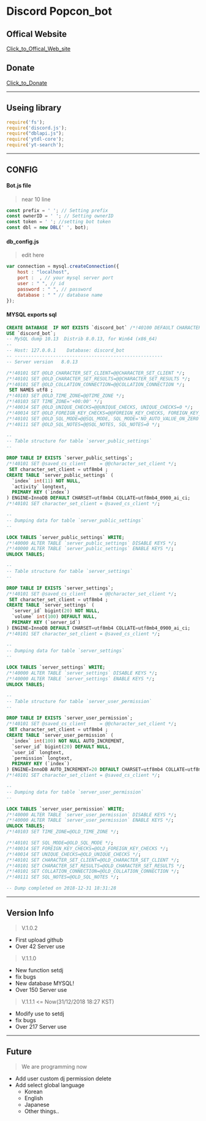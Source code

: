 # Discord Popcon_bot

## Offical Website
  [Click_to_Offical_Web_site](http://popconbot.dothome.co.kr/)
## Donate
  [Click_to_Donate](https://www.paypal.me/popconbot)

  <!-- ![Alt text](https://user-images.githubusercontent.com/23352518/50390680-88dcf800-077d-11e9-99bc-091542c4d2a7.png) -->

***
## Useing library
```javascript
require('fs');
require('discord.js');
require("dblapi.js");
require('ytdl-core');
require('yt-search');
```
***
## CONFIG
#### Bot.js file
> near 10 line
```javascript
const prefix = ' '; // Setting prefix
const ownerID = ' '; // Setting ownerID
const token = ' '; //setting bot token
const dbl = new DBL(' ', bot);
```
#### db_config.js
> edit here

```javascript
var connection = mysql.createConnection({
    host : "localhost",
    port :  , // your mysql server port
    user : " ", // id
    password : " ", // password
    database : " " // database name
});
```

#### MYSQL exports sql
```sql
CREATE DATABASE  IF NOT EXISTS `discord_bot` /*!40100 DEFAULT CHARACTER SET utf8mb4 COLLATE utf8mb4_0900_ai_ci */;
USE `discord_bot`;
-- MySQL dump 10.13  Distrib 8.0.13, for Win64 (x86_64)
--
-- Host: 127.0.0.1    Database: discord_bot
-- ------------------------------------------------------
-- Server version	8.0.13

/*!40101 SET @OLD_CHARACTER_SET_CLIENT=@@CHARACTER_SET_CLIENT */;
/*!40101 SET @OLD_CHARACTER_SET_RESULTS=@@CHARACTER_SET_RESULTS */;
/*!40101 SET @OLD_COLLATION_CONNECTION=@@COLLATION_CONNECTION */;
 SET NAMES utf8 ;
/*!40103 SET @OLD_TIME_ZONE=@@TIME_ZONE */;
/*!40103 SET TIME_ZONE='+00:00' */;
/*!40014 SET @OLD_UNIQUE_CHECKS=@@UNIQUE_CHECKS, UNIQUE_CHECKS=0 */;
/*!40014 SET @OLD_FOREIGN_KEY_CHECKS=@@FOREIGN_KEY_CHECKS, FOREIGN_KEY_CHECKS=0 */;
/*!40101 SET @OLD_SQL_MODE=@@SQL_MODE, SQL_MODE='NO_AUTO_VALUE_ON_ZERO' */;
/*!40111 SET @OLD_SQL_NOTES=@@SQL_NOTES, SQL_NOTES=0 */;

--
-- Table structure for table `server_public_settings`
--

DROP TABLE IF EXISTS `server_public_settings`;
/*!40101 SET @saved_cs_client     = @@character_set_client */;
 SET character_set_client = utf8mb4 ;
CREATE TABLE `server_public_settings` (
  `index` int(11) NOT NULL,
  `activity` longtext,
  PRIMARY KEY (`index`)
) ENGINE=InnoDB DEFAULT CHARSET=utf8mb4 COLLATE=utf8mb4_0900_ai_ci;
/*!40101 SET character_set_client = @saved_cs_client */;

--
-- Dumping data for table `server_public_settings`
--

LOCK TABLES `server_public_settings` WRITE;
/*!40000 ALTER TABLE `server_public_settings` DISABLE KEYS */;
/*!40000 ALTER TABLE `server_public_settings` ENABLE KEYS */;
UNLOCK TABLES;

--
-- Table structure for table `server_settings`
--

DROP TABLE IF EXISTS `server_settings`;
/*!40101 SET @saved_cs_client     = @@character_set_client */;
 SET character_set_client = utf8mb4 ;
CREATE TABLE `server_settings` (
  `server_id` bigint(20) NOT NULL,
  `volume` int(100) DEFAULT NULL,
  PRIMARY KEY (`server_id`)
) ENGINE=InnoDB DEFAULT CHARSET=utf8mb4 COLLATE=utf8mb4_0900_ai_ci;
/*!40101 SET character_set_client = @saved_cs_client */;

--
-- Dumping data for table `server_settings`
--

LOCK TABLES `server_settings` WRITE;
/*!40000 ALTER TABLE `server_settings` DISABLE KEYS */;
/*!40000 ALTER TABLE `server_settings` ENABLE KEYS */;
UNLOCK TABLES;

--
-- Table structure for table `server_user_permission`
--

DROP TABLE IF EXISTS `server_user_permission`;
/*!40101 SET @saved_cs_client     = @@character_set_client */;
 SET character_set_client = utf8mb4 ;
CREATE TABLE `server_user_permission` (
  `index` int(100) NOT NULL AUTO_INCREMENT,
  `server_id` bigint(20) DEFAULT NULL,
  `user_id` longtext,
  `permission` longtext,
  PRIMARY KEY (`index`)
) ENGINE=InnoDB AUTO_INCREMENT=20 DEFAULT CHARSET=utf8mb4 COLLATE=utf8mb4_0900_ai_ci;
/*!40101 SET character_set_client = @saved_cs_client */;

--
-- Dumping data for table `server_user_permission`
--

LOCK TABLES `server_user_permission` WRITE;
/*!40000 ALTER TABLE `server_user_permission` DISABLE KEYS */;
/*!40000 ALTER TABLE `server_user_permission` ENABLE KEYS */;
UNLOCK TABLES;
/*!40103 SET TIME_ZONE=@OLD_TIME_ZONE */;

/*!40101 SET SQL_MODE=@OLD_SQL_MODE */;
/*!40014 SET FOREIGN_KEY_CHECKS=@OLD_FOREIGN_KEY_CHECKS */;
/*!40014 SET UNIQUE_CHECKS=@OLD_UNIQUE_CHECKS */;
/*!40101 SET CHARACTER_SET_CLIENT=@OLD_CHARACTER_SET_CLIENT */;
/*!40101 SET CHARACTER_SET_RESULTS=@OLD_CHARACTER_SET_RESULTS */;
/*!40101 SET COLLATION_CONNECTION=@OLD_COLLATION_CONNECTION */;
/*!40111 SET SQL_NOTES=@OLD_SQL_NOTES */;

-- Dump completed on 2018-12-31 18:31:28


```
***
## Version Info
> V.1.0.2
  * First upload github
  * Over 42 Server use
> V.1.1.0
  * New function setdj
  * fix bugs
  * New database MYSQL!
  * Over 150 Server use
> V.1.1.1 <= Now(31/12/2018 18:27 KST)
  * Modify use to setdj
  * fix bugs
  * Over 217 Server use
***
## Future
> We are programming now
  * Add user custom dj permission delete
  * Add select global language
    * Korean
    * English
    * Japanese
    * Other things..

